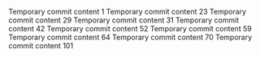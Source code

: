 Temporary commit content 1
Temporary commit content 23
Temporary commit content 29
Temporary commit content 31
Temporary commit content 42
Temporary commit content 52
Temporary commit content 59
Temporary commit content 64
Temporary commit content 70
Temporary commit content 101
